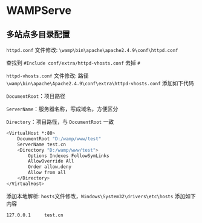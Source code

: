 # WAMPServe

## 多站点多目录配置

`httpd.conf` 文件修改: `\wamp\bin\apache\apache2.4.9\conf\httpd.conf`

查找到 `#Include conf/extra/httpd-vhosts.conf` 去掉 `#`

`httpd-vhosts.conf` 文件修改: 路径 `\wamp\bin\apache\Apache2.4.9\conf\extra\httpd-vhosts.conf` 添加如下代码

`DocumentRoot`：项目路径

`ServerName`：服务器名称，写成域名，方便区分

`Directory`：项目路径，与 `DocumentRoot` 一致

```bash
<VirtualHost *:80>
    DocumentRoot "D:/wamp/www/test"
    ServerName test.cn
    <Directory "D:/wamp/www/test">
        Options Indexes FollowSymLinks
        AllowOverride All
        Order allow,deny
        Allow from all
    </Directory>
</VirtualHost>
```

添加本地解析: `hosts`文件修改，`Windows\System32\drivers\etc\hosts` 添加如下内容

```bash
127.0.0.1     test.cn
```
